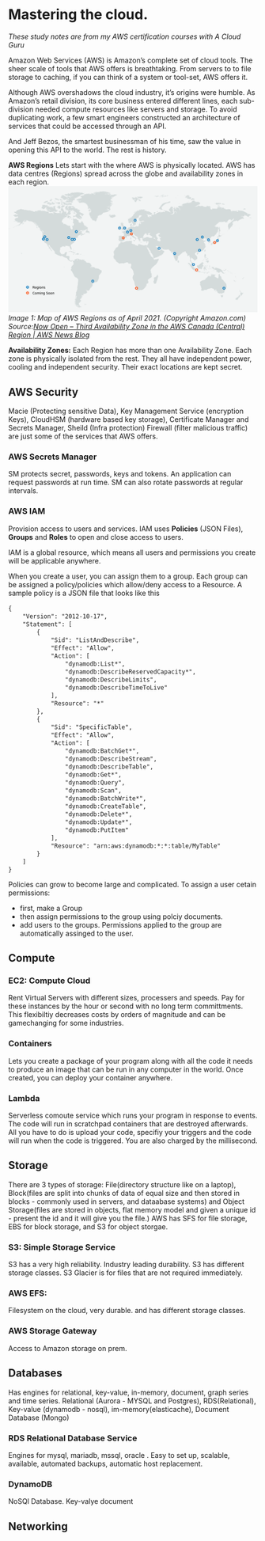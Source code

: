 # Mastering the cloud. 
_These study notes are from my AWS certification courses with A Cloud Guru_

Amazon Web Services (AWS) is Amazon’s complete set of cloud tools. The sheer scale of tools that AWS offers is breathtaking. From servers to to file storage to caching, if you can think of a system or tool-set, AWS offers it. 

Although AWS overshadows the cloud industry, it’s origins were humble. As Amazon’s retail division, its core business entered different lines, each sub-division needed compute resources like servers and storage. To avoid duplicating work, a few smart engineers constructed an architecture of services that could be accessed through an API.

And Jeff Bezos, the smartest businessman of his time, saw the value in opening this API to the world. The rest is history. 

__AWS Regions__
Lets start with the where AWS is physically located. AWS has data centres (Regions) spread across the globe and availability zones in each region. 
![AWS Regions](/images/aws_regions-1.png)
_Image 1: Map of AWS Regions as of April 2021. (Copyright Amazon.com)_
_Source:[Now Open – Third Availability Zone in the AWS Canada (Central) Region | AWS News Blog](https://aws.amazon.com/blogs/aws/now-open-third-availability-zone-in-the-aws-canada-central-region/)_

__Availability Zones:__
Each Region has more than one Availability Zone. Each zone is physically isolated from the rest. They all have independent power, cooling and independent security. Their exact locations are kept secret. 

## AWS Security
Macie (Protecting sensitive Data), Key Management Service (encryption Keys), CloudHSM (hardware based key storage), Certificate Manager and Secrets Manager, Sheild (Infra protection) Firewall (filter malicious traffic) are just some of the services that AWS offers. 

### AWS Secrets Manager
SM protects secret, passwords, keys and tokens. An application can request passwords at run time. SM can also rotate passwords at regular intervals. 

### AWS IAM
Provision access to users and services. IAM uses __Policies__ (JSON Files), __Groups__ and __Roles__ to open and close access to users. 

IAM is a global resource, which means all users and permissions you create will be applicable anywhere. 

When you create a user, you can assign them to a group. Each group can be assigned a policy/policies which allow/deny access to a Resource. 
A sample policy is a JSON file that looks like this 
```
{
    "Version": "2012-10-17",
    "Statement": [
        {
            "Sid": "ListAndDescribe",
            "Effect": "Allow",
            "Action": [
                "dynamodb:List*",
                "dynamodb:DescribeReservedCapacity*",
                "dynamodb:DescribeLimits",
                "dynamodb:DescribeTimeToLive"
            ],
            "Resource": "*"
        },
        {
            "Sid": "SpecificTable",
            "Effect": "Allow",
            "Action": [
                "dynamodb:BatchGet*",
                "dynamodb:DescribeStream",
                "dynamodb:DescribeTable",
                "dynamodb:Get*",
                "dynamodb:Query",
                "dynamodb:Scan",
                "dynamodb:BatchWrite*",
                "dynamodb:CreateTable",
                "dynamodb:Delete*",
                "dynamodb:Update*",
                "dynamodb:PutItem"
            ],
            "Resource": "arn:aws:dynamodb:*:*:table/MyTable"
        }
    ]
}
```
Policies can grow to become large and complicated. 
To assign a user cetain permissions: 
* first, make a Group 
* then assign permissions to the group using polciy documents. 
* add users to the groups. Permissions applied to the group are automatically assinged to the user. 

## Compute
### EC2: Compute Cloud 
Rent Virtual Servers with different sizes, processers and speeds. Pay for these instances by the hour or second with no long term committments. This flexibiltiy decreases costs by orders of magnitude and can be gamechanging for some industries.

### Containers
Lets you create a package of your program along with all the code it needs to produce an image that can be run in any computer in the world. 
Once created, you can deploy your container anywhere. 

### Lambda 
Serverless comoute service which runs your program in response to events. The code will run in scratchpad containers that are destroyed afterwards. All you have to do is upload your code, specifiy your triggers and the code will run when the code is triggered. You are also charged by the millisecond. 


## Storage
There are 3 types of storage: File(directory structure like on a laptop), Block(files are split into chunks of data of equal size and then stored in blocks - commonly used in servers, and dataabase systems) and Object Storage(files are stored in objects, flat memory model and given a unique id - present the id and it will give you the file.)
AWS has SFS for file storage, EBS for block storage, and S3 for object storgae.

### S3: Simple Storage Service
S3 has a very high reliability. Industry leading durability. S3 has different storage classes. S3 Glacier is for files that are not required immediately. 

### AWS EFS: 
Filesystem on the cloud, very durable. and has different storage classes. 

### AWS Storage Gateway
Access to Amazon storage on prem. 

## Databases
Has engines for relational, key-value, in-memory, document, graph series and time series. 
Relational (Aurora - MYSQL and Postgres), RDS(Relational), Key-value (dynamodb - nosql), im-memory(elasticache), Document Database (Mongo)

### RDS Relational Database Service
Engines for mysql, mariadb, mssql, oracle . Easy to set up, scalable, available, automated backups, automatic host replacement. 

### DynamoDB
NoSQl Database. Key-valye document

## Networking


